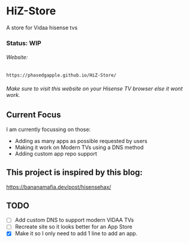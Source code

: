 # HiZ-Store
A store for Vidaa hisense tvs
### Status: WIP
###### Website:
	https://phasedgapple.github.io/HiZ-Store/
###### Make sure to visit this website on your Hisense TV browser else it wont work.

## Current Focus
I am currently focussing on those:
- Adding as many apps as possible requested by users
- Making it work on Modern TVs using a DNS method
- Adding custom app repo support

## This project is inspired by this blog:
  https://bananamafia.dev/post/hisensehax/


## TODO
- [ ] Add custom DNS to support modern VIDAA TVs
- [ ] Recreate site so it looks better for an App Store
- [x] Make it so I only need to add 1 line to add an app.
